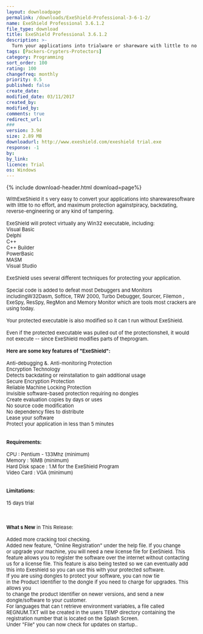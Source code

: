 ```yaml
---
layout: downloadpage
permalink: /downloads/ExeShield-Professional-3-6-1-2/
name: ExeShield Professional 3.6.1.2 
file_type: download
title: ExeShield Professional 3.6.1.2 
description: >-
  Turn your applications into trialware or shareware with little to no effort
tags: [Packers-Crypters-Protectors]
category: Programming
sort_order: 100
rating: 100
changefreq: monthly
priority: 0.5
published: false
create_date: 
modified_date: 03/11/2017
created_by: 
modified_by: 
comments: true
redirect_url: 
### 
version: 3.9d
size: 2.89 MB
downloadurl: http://www.exeshield.com/exeshield trial.exe
response: -1
by: 
by_link: 
licence: Trial
os: Windows
---
```


{% include download-header.html download=page%}

<p style="fix-download-text !important">
<p><font size="2">WithExeShield it s very easy to convert your applications into sharewaresoftware with little to no effort, and maximum protection againstpiracy, backdating, reverse-engineering or any kind of tampering. <br />
<br />
ExeShield will protect virtually any Win32 executable, including:<br />
Visual Basic <br />
Delphi <br />
C++ <br />
C++ Builder <br />
PowerBasic <br />
MASM <br />
Visual Studio<br />
<br />
ExeShield uses several different techniques for protecting your application. <br />
<br />
Special code is added to defeat most Debuggers and Monitors includingW32Dasm, SoftIce, TRW 2000, Turbo Debugger, Sourcer, Filemon , ExeSpy, ResSpy, RegMon and Memory Monitor which are tools most crackers are using today. <br />
<br />
Your protected executable is also modified so it can t run without ExeShield. <br />
<br />
Even if the protected executable was pulled out of the protectionshell, it would not execute -- since ExeShield modifies parts of theprogram. <br />
<br />
<span><strong>Here are some key features of "ExeShield":</strong></span><br />
<br />
Anti-debugging &amp;. Anti-monitoring Protection<br />
Encryption Technology<br />
Detects backdating or reinstallation to gain additional usage<br />
Secure Encryption Protection<br />
Reliable Machine Locking Protection<br />
Invisible software-based protection requiring no dongles<br />
Create evaluation copies by days or uses<br />
No source code modification<br />
No dependency files to distribute<br />
Lease your software<br />
Protect your application in less than 5 minutes<br />
<br />
<br />
<span><strong>Requirements:</strong></span><br />
<br />
CPU : Pentium - 133Mhz (minimum) <br />
Memory : 16MB (minimum) <br />
Hard Disk space : 1.M for the ExeShield Program<br />
Video Card : VGA (minimum) <br />
<br />
<br />
<span><strong>Limitations:</strong></span><br />
<br />
15 days trial<br />
</font></p>
<div class="celltext_big"><br />
<br />
<font size="2"><strong>What s New</strong> in This Release:<br />
<br />
Added more cracking tool checking.<br />
Added new feature, "Online Registration" under the help file. If you change<br />
or upgrade your machine, you will need a new license file for ExeShield. This<br />
feature allows you to register the software over the internet without contacting<br />
us for a license file. This feature is also being tested so we can eventually add<br />
this into Exeshield so you can use this with your protected software.<br />
If you are using dongles to protect your software, you can now tie<br />
in the Product Identifier to the dongle if you need to charge for upgrades. This allows you<br />
to change the product Identifier on newer versions, and send a new<br />
dongle/software to your customer.<br />
For languages that can t retrieve environment variables, a file called<br />
REGNUM.TXT will be created in the users TEMP directory containing the<br />
registration number that is located on the Splash Screen.<br />
Under "File" you can now check for updates on startup..</font></div></p>
